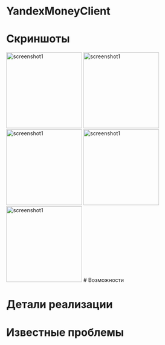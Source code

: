 # YandexMoneyClient

# Скриншоты
<img src="https://raw.github.com/KirillTim/YandexMoneyClient/master/screenshots/2015-09-29 21.37.03.png" alt="screenshot1" width="200">
<img src="https://raw.github.com/KirillTim/YandexMoneyClient/master/screenshots/2015-09-29 21.39.23.png" alt="screenshot1" width="200">
<img src="https://raw.github.com/KirillTim/YandexMoneyClient/master/screenshots/2015-09-29 21.40.56.png" alt="screenshot1" width="200">
<img src="https://raw.github.com/KirillTim/YandexMoneyClient/master/screenshots/2015-09-29 21.41.39.png" alt="screenshot1" width="200">
<img src="https://raw.github.com/KirillTim/YandexMoneyClient/master/screenshots/2015-09-29 21.41.53.png" alt="screenshot1" width="200">
# Возможности

# Детали реализации

# Известные проблемы
